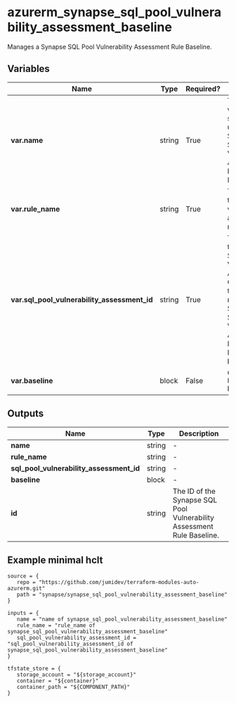 # azurerm_synapse_sql_pool_vulnerability_assessment_baseline

Manages a Synapse SQL Pool Vulnerability Assessment Rule Baseline.

## Variables

| Name | Type | Required? |  Description |
| ---- | ---- | --------- |  ----------- |
| **var.name** | string | True | The name which should be used for this Synapse SQL Pool Vulnerability Assessment Rule Baseline. | 
| **var.rule_name** | string | True | The ID of the vulnerability assessment rule. | 
| **var.sql_pool_vulnerability_assessment_id** | string | True | The ID of the Synapse SQL Pool Vulnerability Assessment. Changing this forces a new Synapse SQL Pool Vulnerability Assessment Rule Baseline to be created. | 
| **var.baseline** | block | False | One or more `baseline` blocks. | 



## Outputs

| Name | Type | Description |
| ---- | ---- | --------- | 
| **name** | string  | - | 
| **rule_name** | string  | - | 
| **sql_pool_vulnerability_assessment_id** | string  | - | 
| **baseline** | block  | - | 
| **id** | string  | The ID of the Synapse SQL Pool Vulnerability Assessment Rule Baseline. | 

## Example minimal hclt

```hcl
source = {
   repo = "https://github.com/jumidev/terraform-modules-auto-azurerm.git" 
   path = "synapse/synapse_sql_pool_vulnerability_assessment_baseline" 
}

inputs = {
   name = "name of synapse_sql_pool_vulnerability_assessment_baseline" 
   rule_name = "rule_name of synapse_sql_pool_vulnerability_assessment_baseline" 
   sql_pool_vulnerability_assessment_id = "sql_pool_vulnerability_assessment_id of synapse_sql_pool_vulnerability_assessment_baseline" 
}

tfstate_store = {
   storage_account = "${storage_account}" 
   container = "${container}" 
   container_path = "${COMPONENT_PATH}" 
}


```